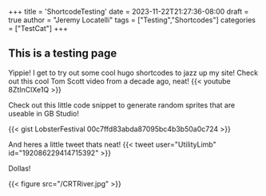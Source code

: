 +++
title = 'ShortcodeTesting'
date = 2023-11-22T21:27:36-08:00
draft = true
author = "Jeremy Locatelli"
tags = ["Testing","Shortcodes"]
categories = ["TestCat"]
+++

## This is a testing page
Yippie! I get to try out some cool hugo shortcodes to jazz up my site!
Check out this cool Tom Scott video from a decade ago, neat!
{{< youtube 8ZtInClXe1Q >}}

Check out this little code snippet to generate random sprites that are useable in GB Studio!

{{< gist LobsterFestival 00c7ffd83abda87095bc4b3b50a0c724 >}}

And heres a little tweet thats neat!
{{< tweet user="UtilityLimb" id="192086229414715392" >}}

Dollas!

{{< figure src="/CRTRiver.jpg" >}}